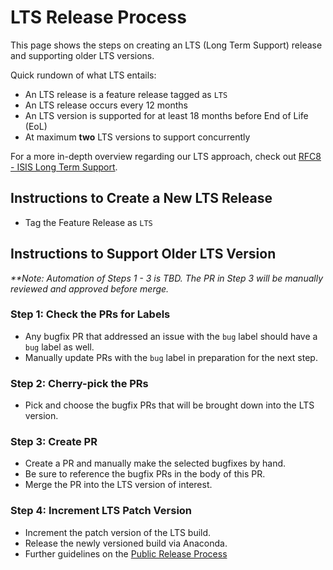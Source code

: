 # LTS Release Process

This page shows the steps on creating an LTS (Long Term Support) release and supporting older LTS versions. 

Quick rundown of what LTS entails:

- An LTS release is a feature release tagged as `LTS`
- An LTS release occurs every 12 months
- An LTS version is supported for at least 18 months before End of Life (EoL)
- At maximum **two** LTS versions to support concurrently 

For a more in-depth overview regarding our LTS approach, check out [RFC8 - ISIS Long Term Support](https://github.com/DOI-USGS/ISIS3/discussions/4691).

## Instructions to Create a New LTS Release
* Tag the Feature Release as `LTS`


## Instructions to Support Older LTS Version
_**Note: Automation of Steps 1 - 3 is TBD. The PR in Step 3 will be manually reviewed and approved before merge._
 
### Step 1: Check the PRs for Labels
* Any bugfix PR that addressed an issue with the `bug` label should have a `bug` label as well. 
* Manually update PRs with the `bug` label in preparation for the next step.

### Step 2: Cherry-pick the PRs
* Pick and choose the bugfix PRs that will be brought down into the LTS version. 

### Step 3: Create PR
* Create a PR and manually make the selected bugfixes by hand. 
* Be sure to reference the bugfix PRs in the body of this PR. 
* Merge the PR into the LTS version of interest.

### Step 4: Increment LTS Patch Version
* Increment the patch version of the LTS build.
* Release the newly versioned build via Anaconda.
* Further guidelines on the [Public Release Process](../software-management/public-release-process.md)
